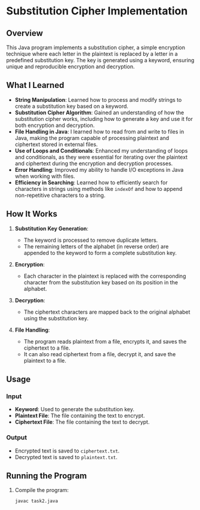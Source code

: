 # Substitution Cipher Implementation

## Overview
This Java program implements a substitution cipher, a simple encryption technique where each letter in the plaintext is replaced by a letter in a predefined substitution key. The key is generated using a keyword, ensuring unique and reproducible encryption and decryption.

## What I Learned
- **String Manipulation**: Learned how to process and modify strings to create a substitution key based on a keyword.
- **Substitution Cipher Algorithm**: Gained an understanding of how the substitution cipher works, including how to generate a key and use it for both encryption and decryption.
- **File Handling in Java**: I learned how to read from and write to files in Java, making the program capable of processing plaintext and ciphertext stored in external files.
- **Use of Loops and Conditionals**: Enhanced my understanding of loops and conditionals, as they were essential for iterating over the plaintext and ciphertext during the encryption and decryption processes.
- **Error Handling**: Improved my ability to handle I/O exceptions in Java when working with files.
- **Efficiency in Searching**: Learned how to efficiently search for characters in strings using methods like `indexOf` and how to append non-repetitive characters to a string.
  
## How It Works
1. **Substitution Key Generation**:
   - The keyword is processed to remove duplicate letters.
   - The remaining letters of the alphabet (in reverse order) are appended to the keyword to form a complete substitution key.

2. **Encryption**:
   - Each character in the plaintext is replaced with the corresponding character from the substitution key based on its position in the alphabet.

3. **Decryption**:
   - The ciphertext characters are mapped back to the original alphabet using the substitution key.

4. **File Handling**:
   - The program reads plaintext from a file, encrypts it, and saves the ciphertext to a file.
   - It can also read ciphertext from a file, decrypt it, and save the plaintext to a file.

## Usage
### Input
- **Keyword**: Used to generate the substitution key.
- **Plaintext File**: The file containing the text to encrypt.
- **Ciphertext File**: The file containing the text to decrypt.

### Output
- Encrypted text is saved to `ciphertext.txt`.
- Decrypted text is saved to `plaintext.txt`.

## Running the Program
1. Compile the program:
   ```bash
   javac task2.java
